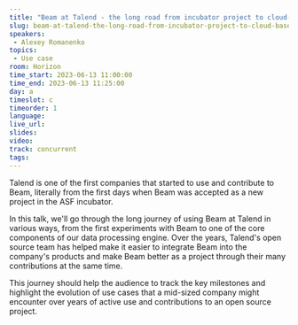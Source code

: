 ```yaml
---
title: "Beam at Talend - the long road from incubator project to cloud-based Pipeline Designer tool."
slug: beam-at-talend-the-long-road-from-incubator-project-to-cloud-based-pipeline-designer-tool
speakers:
 - Alexey Romanenko
topics:
 - Use case
room: Horizon
time_start: 2023-06-13 11:00:00
time_end: 2023-06-13 11:25:00
day: a
timeslot: c
timeorder: 1
language: 
live_url: 
slides: 
video: 
track: concurrent
tags:
---
```


Talend is one of the first companies that started to use and contribute to Beam, literally from the first days when Beam was accepted as a new project in the ASF incubator. 
 
 
 
 In this talk, we'll go through the long journey of using Beam at Talend in various ways, from the first experiments with Beam to one of the core components of our data processing engine. Over the years, Talend's open source team has helped make it easier to integrate Beam into the company's products and make Beam better as a project through their many contributions at the same time.
 
 
 
 This journey should help the audience to track the key milestones and highlight the evolution of use cases that a mid-sized company might encounter over years of active use and contributions to an open source project.
